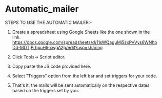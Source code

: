 # Automatic_mailer

STEPS TO USE THE AUTOMATIC MAILER:-
1) Create a spreadsheet using Google Sheets like the one shown in the link.
https://docs.google.com/spreadsheets/d/11sWQaguMj5zxPvVys6WNhbDd-MDTjPrhpuH9ixwgA2g/edit?usp=sharing

2) Click Tools-> Script editor.
3) Copy paste the JS code provided here.
4) Select "Triggers" option from the left bar and set triggers for your code.
5) That's it, the mails will be sent automatically on the respective dates based on the triggers set by you.
